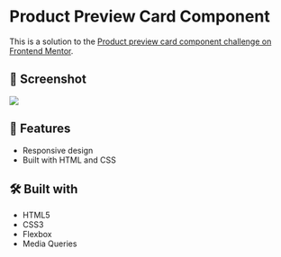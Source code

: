 # Product Preview Card Component

This is a solution to the [Product preview card component challenge on Frontend Mentor](https://www.frontendmentor.io/challenges/product-preview-card-component-GO7UmttRfa).

## 📸 Screenshot

![](https://i.postimg.cc/HxCMSXS4/desktop-design.jpg)

## 🚀 Features

- Responsive design
- Built with HTML and CSS

## 🛠️ Built with

- HTML5
- CSS3
- Flexbox
- Media Queries
